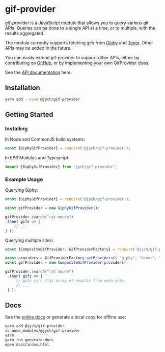 # gif-provider

_gif-provider_ is a JavaScript module that allows you to query various gif APIs. Queries can
be done to a single API at a time, or to multiple, with the results aggregated.

The module currently supports fetching gifs from [Giphy](https://developers.giphy.com/docs/api/)
and [Tenor](https://tenor.com/gifapi). Other APIs may be added in the future.

You can easily extend gif-provider to support other APIs, either by contributing on 
[GitHub](https://github.com/jamescallumyoung/gif-provider), or by implementing your own GifProvider class.

See the [API documentation](https://jych.gitlab.io/gif-provider/docs/) here.

## Installation

```bash
yarn add --save @jych/gif-provider
```

## Getting Started

### Installing

In Node and CommonJS build systems:

```JavaScript
const {GiphyGifProvider} = require('@jych/gif-provider');
```

In ES6 Modules and Typescript:

```JavaScript
import {GiphyGifProvider} from 'jych/gif-provider';
```

### Example Usage

Querying Giphy:

```JavaScript
const {GiphyGifProvider} = require('@jych/gif-provider');

const gifProvider = new GiphyGifProvider();

gifProvider.search("rat mouse")
.then( gifs => {
    // ...
} );
```

Querying multiple sites:

```javascript
const {CompositeGifProvider, GifProviderFactory} = require('@jych/gif-provider');

const providers = GifProviderFactory.getProviders([ "giphy", "tenor", "some-other-site" ];
const gifProvider = new CompositeGifProvider(providers);

gifProvider.search("rat mouse")
 .then( gifs => {
     // gifs is a flat array of results from each site
     // ...
 } );
```

## Docs

See the [online docs](https://jych.gitlab.io/gif-provider/docs/) or generate a local copy for offline use:

```bash
yarn add @jych/gif-provider
cd node_modules/@jych/gif-provider
yarn
yarn run generate-docs
open docs/index.html
```
